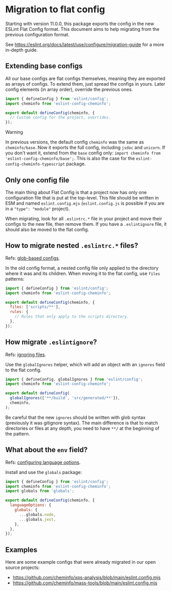 # Migration to flat config

Starting with version 11.0.0, this package exports the config in the new ESLint Flat Config format.
This document aims to help migrating from the previous configuration format.

See https://eslint.org/docs/latest/use/configure/migration-guide for a more in-depth guide.

## Extending base configs

All our base configs are flat configs themselves, meaning they are exported as arrays of configs.
To extend them, just spread the configs in yours.
Later config elements (in array order), override the previous ones.

```js
import { defineConfig } from 'eslint/config';
import cheminfo from 'eslint-config-cheminfo';

export default defineConfig(cheminfo, {
  // Custom config for the project, overrides.
});
```

> [!WARNING]  
> In previous versions, the default config `cheminfo` was the same as `cheminfo/base`.
> Now it exports the full config, including `jsdoc` and `unicorn`.
> If you don't want it, extend from the `base` config only: `import cheminfo from 'eslint-config-cheminfo/base';`.
> This is also the case for the `eslint-config-cheminfo-typescript` package.

## Only one config file

The main thing about Flat Config is that a project now has only one configuration file that is put at the top-level.
This file should be written in ESM and named `eslint.config.mjs` (`eslint.config.js` is possible if you are in a `"type": "module"` project).

When migrating, look for all `.eslintrc.*` file in your project and move their configs to the new file, then remove them. If you have a `.eslintignore` file,
it should also be moved to the flat config.

## How to migrate nested `.eslintrc.*` files?

Refs: [glob-based configs](https://eslint.org/docs/latest/use/configure/migration-guide#glob-based-configs).

In the old config format, a nested config file only applied to the directory where it was and its children.
When moving it to the flat config, use `files` patterns:

```js
import { defineConfig } from 'eslint/config';
import cheminfo from 'eslint-config-cheminfo';

export default defineConfig(cheminfo, {
  files: ['scripts/**'],
  rules: {
    // Rules that only apply to the scripts directory.
  },
});
```

## How migrate `.eslintignore`?

Refs: [ignoring files](https://eslint.org/docs/latest/use/configure/ignore).

Use the `globalIgnores` helper, which will add an object with an `ignores` field to the flat config.

```js
import { defineConfig, globalIgnores } from 'eslint/config';
import cheminfo from 'eslint-config-cheminfo';

export default defineConfig(
  globalIgnores(['**/build', 'src/generated/**']),
  cheminfo,
);
```

Be careful that the new `ignores` should be written with glob syntax (previously it was gitignore syntax).
The main difference is that to match directories or files at any depth, you need to have `**/` at the beginning of the pattern.

## What about the `env` field?

Refs: [configuring language options](https://eslint.org/docs/latest/use/configure/language-options#using-configuration-files).

Install and use the `globals` package:

```js
import { defineConfig } from 'eslint/config';
import cheminfo from 'eslint-config-cheminfo';
import globals from 'globals';

export default defineConfig(cheminfo, {
  languageOptions: {
    globals: {
      ...globals.node,
      ...globals.jest,
    },
  },
});
```

## Examples

Here are some example configs that were already migrated in our open source projects:

- https://github.com/cheminfo/xps-analysis/blob/main/eslint.config.mjs
- https://github.com/cheminfo/mass-tools/blob/main/eslint.config.mjs

